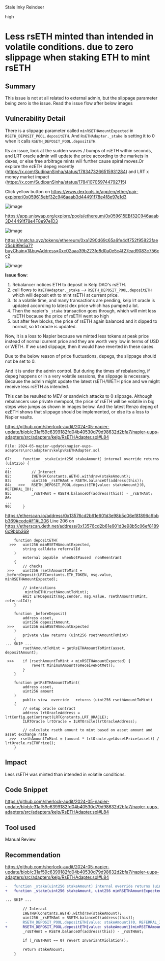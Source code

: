 Stale Inky Reindeer

high

# Less rsETH minted than intended in volatile conditions. due to zero slippage when staking ETH to mint rsETH

## Summary
This issue is not at all related to external admin, but the slippage parameter being zero is the issue. Read the issue flow after below images

## Vulnerability Detail
There is a slippage parameter called `minRSETHAmountExpected` in `RSETH_DEPOSIT_POOL.depositETH`.
And `RsETHAdapter._stake` is setting it to 0 when it calls `RSETH_DEPOSIT_POOL.depositETH`.

Its an issue, look at the sudden waves / bumps of rsETH within seconds, and LRT oracle admin will update the price according to the markets in dexes, or else  free arbitrage mints will further cause spiral moves.Or explore the ezETH depeg recently (https://x.com/SudipanSinha/status/1783473266515931284) and LRT x money market impact (https://x.com/SudipanSinha/status/1784107059744792715)


Click yellow button on https://www.dextools.io/app/en/ether/pair-explorer/0x059615ebf32c946aaab3d44491f78e4f8e97e1d3

![image](https://github.com/sherlock-audit/2024-05-napier-update-ironsidesec/assets/162350329/a42f8d41-7fa8-43d8-b2d1-3e12f876c4b0)

https://app.uniswap.org/explore/pools/ethereum/0x059615EBf32C946aaab3D44491f78e4F8e97e1D3

![image](https://github.com/sherlock-audit/2024-05-napier-update-ironsidesec/assets/162350329/721c378c-7727-43ad-953f-0ff56ba77119)

https://matcha.xyz/tokens/ethereum/0xa1290d69c65a6fe4df752f95823fae25cb99e5a7?buyChain=1&buyAddress=0xc02aaa39b223fe8d0a0e5c4f27ead9083c756cc2

![image](https://github.com/sherlock-audit/2024-05-napier-update-ironsidesec/assets/162350329/b73d9bc5-d69e-4e2e-9823-21ddf294aa6a)


**Issue flow**: 
1. Rebalancer notices ETH to deposit in Kelp DAO's rsETH.
2. call flows to `RsETHAdapter._stake` --> `RSETH_DEPOSIT_POOL.depositETH` which will deposit eth to mint rsETH at current price.
3. Its a volatile time, and many transactions are pending, kelp lrt oracle is updated according to latest dex price which has pumped a lot.
4. Then the napier's `_stake`  transaction goes through, which will mint less rsETH because the price of rsETH went so high
5. but after few blocks, the price of rsETH again balanced and it dipped to normal, so lrt oracle is updated.

Now, it is a loss to Napier because we minted less tokens at peak price instead of normal current price and they are worth very low in terms of USD or WETH. If we used slippage, then it would have reverted in these cases.

Due to the below reason of price fluctuations, depegs, the slippage should not be set to 0.

And it is under the admin control. But during the times of rebalancing, if  depeg happens or in a very volatile sessions, the slippage is necessary. Because the admin might update the latest rsETH/WETH price and we might receive less rsETH as intended.

This can be resulted to MEV or sandwich attacks to 0 slippage. Although rebalancers use private mempool, the price of rsETH will be volatile in big steps wise jumps as shown in images below. And the latest Renzo  depeg of ezETH shows that slippage should be implemented, or else its a loss to Napier vaults.



https://github.com/sherlock-audit/2024-05-napier-update/blob/c31af59c6399182fd04b40530d79d98632d2bfa7/napier-uups-adapters/src/adapters/kelp/RsETHAdapter.sol#L84

```solidity
File: 2024-05-napier-update\napier-uups-adapters\src\adapters\kelp\RsETHAdapter.sol

67:     function _stake(uint256 stakeAmount) internal override returns (uint256) {
...
81:         // Interact
82:         IWETH9(Constants.WETH).withdraw(stakeAmount);
83:         uint256 _rsETHAmt = RSETH.balanceOf(address(this));
84:   >>>   RSETH_DEPOSIT_POOL.depositETH{value: stakeAmount}(0, REFERRAL_ID); 
85:         _rsETHAmt = RSETH.balanceOf(address(this)) - _rsETHAmt;
86: 
...
90:     }

```

https://etherscan.io/address/0x13576cd2b61e601d3e98b5c06ef81896c9bbb369#code#F1#L206
Line 206 on https://etherscan.deth.net/address/0x13576cd2b61e601d3e98b5c06ef81896c9bbb369

```solidity
    function depositETH(
  >>>   uint256 minRSETHAmountExpected,
        string calldata referralId
    )
        external payable  whenNotPaused  nonReentrant
    {
        // checks
 >>>    uint256 rsethAmountToMint = _beforeDeposit(LRTConstants.ETH_TOKEN, msg.value, minRSETHAmountExpected);

        // interactions
        _mintRsETH(rsethAmountToMint);
        emit ETHDeposit(msg.sender, msg.value, rsethAmountToMint, referralId);
    }

    function _beforeDeposit(
        address asset,
        uint256 depositAmount,
 >>>    uint256 minRSETHAmountExpected
    )
        private view returns (uint256 rsethAmountToMint)
    {
... SKIP ...
        rsethAmountToMint = getRsETHAmountToMint(asset, depositAmount);

 >>>    if (rsethAmountToMint < minRSETHAmountExpected) {
            revert MinimumAmountToReceiveNotMet();
        }
    }
    
    function getRsETHAmountToMint(
        address asset,
        uint256 amount
    )
        public view  override   returns (uint256 rsethAmountToMint)
    {
        // setup oracle contract
        address lrtOracleAddress = lrtConfig.getContract(LRTConstants.LRT_ORACLE);
        ILRTOracle lrtOracle = ILRTOracle(lrtOracleAddress);

        // calculate rseth amount to mint based on asset amount and asset exchange rate
  >>>  rsethAmountToMint = (amount * lrtOracle.getAssetPrice(asset)) / lrtOracle.rsETHPrice();
    }
```

## Impact
Less rsETH was minted than intended in volatile conditions.

## Code Snippet

https://github.com/sherlock-audit/2024-05-napier-update/blob/c31af59c6399182fd04b40530d79d98632d2bfa7/napier-uups-adapters/src/adapters/kelp/RsETHAdapter.sol#L84

## Tool used

Manual Review

## Recommendation

https://github.com/sherlock-audit/2024-05-napier-update/blob/c31af59c6399182fd04b40530d79d98632d2bfa7/napier-uups-adapters/src/adapters/kelp/RsETHAdapter.sol#L84

```diff
-   function _stake(uint256 stakeAmount) internal override returns (uint256) {
+   function _stake(uint256 stakeAmount, uint256 minRSETHAmountExpected) internal override returns (uint256) {

... SKIP ...

        // Interact
        IWETH9(Constants.WETH).withdraw(stakeAmount);
        uint256 _rsETHAmt = RSETH.balanceOf(address(this));
-       RSETH_DEPOSIT_POOL.depositETH{value: stakeAmount}(0, REFERRAL_ID); 
+       RSETH_DEPOSIT_POOL.depositETH{value: stakeAmount}(minRSETHAmountExpected, REFERRAL_ID); 
        _rsETHAmt = RSETH.balanceOf(address(this)) - _rsETHAmt;

        if (_rsETHAmt == 0) revert InvariantViolation();

        return stakeAmount;
    }
```
